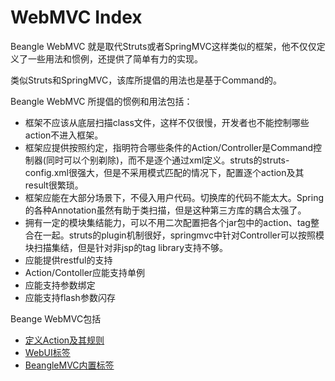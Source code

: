 # WebMVC Index

Beangle WebMVC 就是取代Struts或者SpringMVC这样类似的框架，他不仅仅定义了一些用法和惯例，还提供了简单有力的实现。 

类似Struts和SpringMVC，该库所提倡的用法也是基于Command的。

Beangle WebMVC 所提倡的惯例和用法包括：

* 框架不应该从底层扫描class文件，这样不仅很慢，开发者也不能控制哪些action不进入框架。
* 框架应提供按照约定，指明符合哪些条件的Action/Controller是Command控制器(同时可以个别剃除)，而不是逐个通过xml定义。struts的struts-config.xml很强大，但是不采用模式匹配的情况下，配置逐个action及其result很繁琐。
* 框架应能在大部分场景下，不侵入用户代码。切换库的代码不能太大。Spring的各种Annotation虽然有助于类扫描，但是这种第三方库的耦合太强了。
* 拥有一定的模块集结能力，可以不用二次配置把各个jar包中的action、tag整合在一起。struts的plugin机制很好，springmvc中针对Controller可以按照模块扫描集结，但是针对非jsp的tag library支持不够。
* 应能提供restful的支持
* Action/Contoller应能支持单例
* 应能支持参数绑定
* 应能支持flash参数闪存

Beange WebMVC包括

* [定义Action及其规则](/docs/webmvc/usage.html)
* [WebUI标签](/docs/webmvc/tags.html)
* [BeangleMVC内置标签](/docs/webmvc/tags.html)

